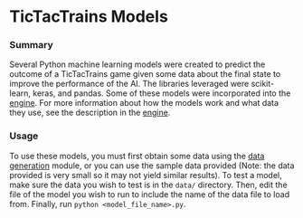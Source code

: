 # **TicTacTrains Models**

### **Summary**

Several Python machine learning models were created to predict the outcome of a TicTacTrains game given some data about the final state to improve the performance of the AI. The libraries leveraged were scikit-learn, keras, and pandas. Some of these models were incorporated into the [engine](../engine/). For more information about how the models work and what data they use, see the description in the [engine](../engine/README.md). 

### **Usage**
To use these models, you must first obtain some data using the [data generation](../original/) module, or you can use the sample data provided (Note: the data provided is very small so it may not yield similar results). To test a model, make sure the data you wish to test is in the `data/` directory. Then, edit the file of the model you wish to run to include the name of the data file to load from. Finally, run `python <model_file_name>.py`. 
